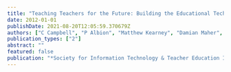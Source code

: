 ```yaml
---
title: "Teaching Teachers for the Future: Building the Educational Technology Capacity of Pre-Service Teachers in Australian Universities, Part 2"
date: 2012-01-01
publishDate: 2021-08-20T12:05:59.370679Z
authors: ["C Campbell", "P Albion", "Matthew Kearney", "Damian Maher", "Kimberley Pressick-Kilborn", "J Zagami"]
publication_types: ["2"]
abstract: ""
featured: false
publication: "*Society for Information Technology & Teacher Education International łdots*"
---
```


